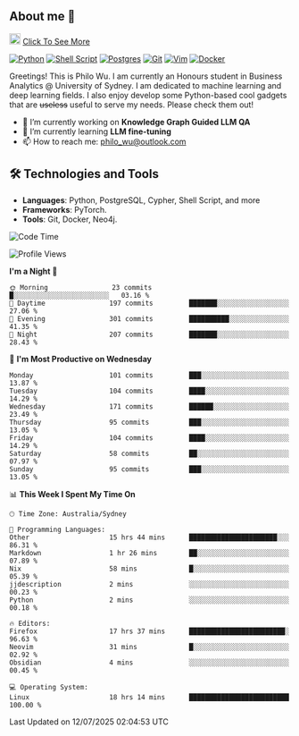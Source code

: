 ## About me 🤗

<a href="#"><img src="https://media.giphy.com/media/hvRJCLFzcasrR4ia7z/giphy.gif" width="20px" height="20px"></a> [Click To See More](https://codeboyphilo.github.io)

[![Python](https://img.shields.io/badge/python-3670A0?style=for-the-badge&logo=python&logoColor=ffdd54)](#)
[![Shell Script](https://img.shields.io/badge/shell_script-%23121011.svg?style=for-the-badge&logo=gnu-bash&logoColor=white)](#)
[![Postgres](https://img.shields.io/badge/postgres-%23316192.svg?style=for-the-badge&logo=postgresql&logoColor=white)](#)
[![Git](https://img.shields.io/badge/git-%23F05033.svg?style=for-the-badge&logo=git&logoColor=white)](#)
[![Vim](https://img.shields.io/badge/VIM-%2311AB00.svg?style=for-the-badge&logo=vim&logoColor=white)](#)
[![Docker](https://img.shields.io/badge/docker-%230db7ed.svg?style=for-the-badge&logo=docker&logoColor=white)](#)

Greetings! This is Philo Wu. I am currently an Honours student in Business Analytics \@ University of Sydney. I am dedicated to machine learning and deep learning fields. I also enjoy develop some Python-based cool gadgets that are ~~useless~~ useful to serve my needs. Please check them out!

- 🔭 I’m currently working on **Knowledge Graph Guided LLM QA**
- 🌱 I’m currently learning **LLM fine-tuning**
- 📫 How to reach me: philo_wu@outlook.com

## 🛠 Technologies and Tools
- **Languages**: Python, PostgreSQL, Cypher, Shell Script, and more
- **Frameworks**: PyTorch.
- **Tools**: Git, Docker, Neo4j.

<!--START_SECTION:waka-->
![Code Time](http://img.shields.io/badge/Code%20Time-868%20hrs%2034%20mins-blue)

![Profile Views](http://img.shields.io/badge/Profile%20Views-1-blue)

**I'm a Night 🦉** 

```text
🌞 Morning                23 commits          █░░░░░░░░░░░░░░░░░░░░░░░░   03.16 % 
🌆 Daytime                197 commits         ███████░░░░░░░░░░░░░░░░░░   27.06 % 
🌃 Evening                301 commits         ██████████░░░░░░░░░░░░░░░   41.35 % 
🌙 Night                  207 commits         ███████░░░░░░░░░░░░░░░░░░   28.43 % 
```
📅 **I'm Most Productive on Wednesday** 

```text
Monday                   101 commits         ███░░░░░░░░░░░░░░░░░░░░░░   13.87 % 
Tuesday                  104 commits         ████░░░░░░░░░░░░░░░░░░░░░   14.29 % 
Wednesday                171 commits         ██████░░░░░░░░░░░░░░░░░░░   23.49 % 
Thursday                 95 commits          ███░░░░░░░░░░░░░░░░░░░░░░   13.05 % 
Friday                   104 commits         ████░░░░░░░░░░░░░░░░░░░░░   14.29 % 
Saturday                 58 commits          ██░░░░░░░░░░░░░░░░░░░░░░░   07.97 % 
Sunday                   95 commits          ███░░░░░░░░░░░░░░░░░░░░░░   13.05 % 
```


📊 **This Week I Spent My Time On** 

```text
🕑︎ Time Zone: Australia/Sydney

💬 Programming Languages: 
Other                    15 hrs 44 mins      ██████████████████████░░░   86.31 % 
Markdown                 1 hr 26 mins        ██░░░░░░░░░░░░░░░░░░░░░░░   07.89 % 
Nix                      58 mins             █░░░░░░░░░░░░░░░░░░░░░░░░   05.39 % 
jjdescription            2 mins              ░░░░░░░░░░░░░░░░░░░░░░░░░   00.23 % 
Python                   2 mins              ░░░░░░░░░░░░░░░░░░░░░░░░░   00.18 % 

🔥 Editors: 
Firefox                  17 hrs 37 mins      ████████████████████████░   96.63 % 
Neovim                   31 mins             █░░░░░░░░░░░░░░░░░░░░░░░░   02.92 % 
Obsidian                 4 mins              ░░░░░░░░░░░░░░░░░░░░░░░░░   00.45 % 

💻 Operating System: 
Linux                    18 hrs 14 mins      █████████████████████████   100.00 % 
```


 Last Updated on 12/07/2025 02:04:53 UTC
<!--END_SECTION:waka-->
